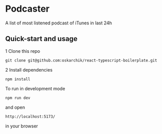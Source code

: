 # Podcaster

A list of most listened podcast of iTunes in last 24h

## Quick-start and usage

1 Clone this repo

```
git clone git@github.com:oskarchik/react-typescript-boilerplate.git
```

2 Install dependencies

```
npm install
```

To run in development mode

```
npm run dev
```

and open

`http://localhost:5173/`

in your browser
